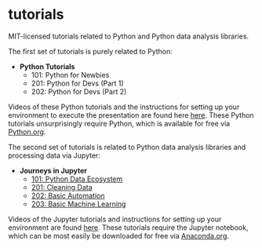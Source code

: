 # tutorials
MIT-licensed tutorials related to Python and Python data analysis libraries.

The first set of tutorials is purely related to Python:

* **Python Tutorials**
    * 101: Python for Newbies
    * 201: Python for Devs (Part 1)
    * 202: Python for Devs (Part 2)

Videos of these Python tutorials and the instructions for setting up your environment to execute the presentation are found here [here](https://www.youtube.com/playlist?list=PL0K68QsPLDatdljp-9M3eP3W086y98ruc). These Python tutorials unsurprisingly require Python, which is available for free via [Python.org](https://www.python.org/downloads/).

The second set of tutorials is related to Python data analysis libraries and processing data via Jupyter:

* **Journeys in Jupyter**
    * [101: Python Data Ecosystem](https://nbviewer.jupyter.org/github/theonaunheim/tutorials/blob/nbviewer/journeys_in_jupyter/101_python_data_ecosystem/1_introduction.ipynb)
    * [201: Cleaning Data](https://nbviewer.jupyter.org/github/theonaunheim/tutorials/blob/nbviewer/journeys_in_jupyter/201_cleaning_data/1_introduction.ipynb)
    * [202: Basic Automation](https://nbviewer.jupyter.org/github/theonaunheim/tutorials/blob/nbviewer/journeys_in_jupyter/202_automation_basics/1_introduction.ipynb)
    * [203: Basic Machine Learning](https://nbviewer.jupyter.org/github/theonaunheim/tutorials/blob/nbviewer/journeys_in_jupyter/203_machine_learning_basics/1_introduction.ipynb)

Videos of the Jupyter tutorials and instructions for setting up your environment are found [here](https://www.youtube.com/playlist?list=PL0K68QsPLDasgvcTuDnNCF5JX21o2YX67). These tutorials require the Jupyter notebook, which can be most easily be downloaded for free via [Anaconda.org](https://www.anaconda.com/download/).

